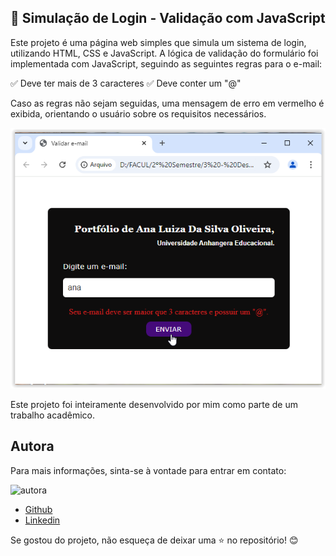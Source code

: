 ﻿## 🔐 Simulação de Login - Validação com JavaScript

Este projeto é uma página web simples que simula um sistema de login, utilizando HTML, CSS e JavaScript. A lógica de validação do formulário foi implementada com JavaScript, seguindo as seguintes regras para o e-mail:

✅ Deve ter mais de 3 caracteres
✅ Deve conter um "@"

Caso as regras não sejam seguidas, uma mensagem de erro em vermelho é exibida, orientando o usuário sobre os requisitos necessários.

![Projeto Faculdade](<Screen Shot 10-03-24 at 05.17 PM.PNG>)

Este projeto foi inteiramente desenvolvido por mim como parte de um trabalho acadêmico.

## Autora

Para mais informações, sinta-se à vontade para entrar em contato:

<div align="left">
  <img src="https://github.com/user-attachments/assets/57cac2a3-49b1-4a0a-aef3-e968523971eb" width="13%" alt="autora" />
</div>

- [Github](https://github.com/luizadaso)
- [Linkedin](https://www.linkedin.com/in/luizadaso)  

Se gostou do projeto, não esqueça de deixar uma ⭐ no repositório! 😊  
